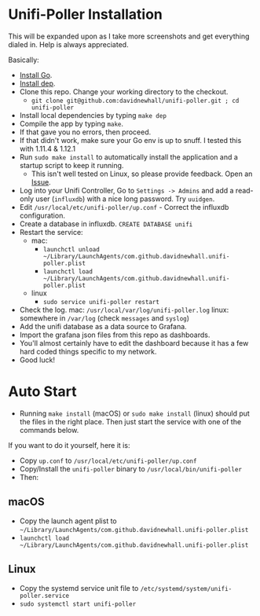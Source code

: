 # Unifi-Poller Installation

This will be expanded upon as I take more screenshots and get everything dialed in. Help is always appreciated.

Basically:
- [Install Go](https://golang.org/doc/install). 
- [Install dep](https://golang.github.io/dep/docs/installation.html).
- Clone this repo. Change your working directory to the checkout.
  - `git clone git@github.com:davidnewhall/unifi-poller.git ; cd unifi-poller`
- Install local dependencies by typing `make dep`
- Compile the app by typing `make`.
- If that gave you no errors, then proceed.
- If that didn't work, make sure your Go env is up to snuff. I tested this with 1.11.4 & 1.12.1
- Run `sudo make install` to automatically install the application and a startup script to keep it running.
  - This isn't well tested on Linux, so please provide feedback. Open an [Issue](https://github.com/davidnewhall/unifi-poller/issues/new).
- Log into your Unifi Controller, Go to `Settings -> Admins` and add a read-only user (`influxdb`) with a nice long password. Try `uuidgen`.
- Edit `/usr/local/etc/unifi-poller/up.conf` - Correct the influxdb configuration.
- Create a database in influxdb. `CREATE DATABASE unifi`
- Restart the service:
  - mac: 
    - `launchctl unload ~/Library/LaunchAgents/com.github.davidnewhall.unifi-poller.plist`
    - `launchctl load ~/Library/LaunchAgents/com.github.davidnewhall.unifi-poller.plist`
  - linux
    - `sudo service unifi-poller restart`
- Check the log. mac: `/usr/local/var/log/unifi-poller.log` linux: somewhere in `/var/log` (check `messages` and `syslog`)
- Add the unifi database as a data source to Grafana.
- Import the grafana json files from this repo as dashboards.
- You'll almost certainly have to edit the dashboard because it has a few hard coded things specific to my network.
- Good luck!

# Auto Start
- Running `make install` (macOS) or `sudo make install` (linux) should put the files in the right place. Then just start the service with one of the commands below. 

If you want to do it yourself, here it is:
- Copy `up.conf` to `/usr/local/etc/unifi-poller/up.conf`
- Copy/Install the `unifi-poller` binary to `/usr/local/bin/unifi-poller`
- Then:

## macOS
- Copy the launch agent plist to `~/Library/LaunchAgents/com.github.davidnewhall.unifi-poller.plist`
- `launchctl load ~/Library/LaunchAgents/com.github.davidnewhall.unifi-poller.plist`

## Linux
- Copy the systemd service unit file to `/etc/systemd/system/unifi-poller.service`
- `sudo systemctl start unifi-poller`